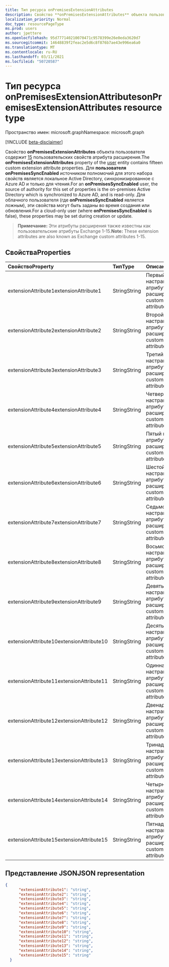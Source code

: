 ```yaml
---
title: Тип ресурса onPremisesExtensionAttributes
description: Свойство **onPremisesExtensionAttributes** объекта пользователя содержит 15 пользовательских свойств атрибута расширения.
localization_priority: Normal
doc_type: resourcePageType
ms.prod: users
author: jpettere
ms.openlocfilehash: 95d777140210070471c9578399e26e0eda3620d7
ms.sourcegitcommit: 14648839f2feac2e5d6c8f876b7ae43e996ea6a0
ms.translationtype: MT
ms.contentlocale: ru-RU
ms.lasthandoff: 03/11/2021
ms.locfileid: "50720587"
---
```

# <a name="onpremisesextensionattributes-resource-type"></a><span data-ttu-id="30dee-103">Тип ресурса onPremisesExtensionAttributes</span><span class="sxs-lookup"><span data-stu-id="30dee-103">onPremisesExtensionAttributes resource type</span></span>

<span data-ttu-id="30dee-104">Пространство имен: microsoft.graph</span><span class="sxs-lookup"><span data-stu-id="30dee-104">Namespace: microsoft.graph</span></span>

[!INCLUDE [beta-disclaimer](../../includes/beta-disclaimer.md)]

<span data-ttu-id="30dee-105">Свойство **onPremisesExtensionAttributes** объекта пользователя содержит [15](user.md) пользовательских свойств атрибута расширения.</span><span class="sxs-lookup"><span data-stu-id="30dee-105">The **onPremisesExtensionAttributes** property of the [user](user.md) entity contains fifteen custom extension attribute properties.</span></span> <span data-ttu-id="30dee-106">Для **пользователя onPremisesSyncEnabled** источником полномочий для этого набора свойств является локальное Active Directory, синхронизированное с Azure AD и только для чтения.</span><span class="sxs-lookup"><span data-stu-id="30dee-106">For an **onPremisesSyncEnabled** user, the source of authority for this set of properties is the on-premises Active Directory which is synchronized to Azure AD, and is read-only.</span></span> <span data-ttu-id="30dee-107">Для облачного пользователя (где **onPremisesSyncEnabled** является ложным), эти свойства могут быть заданы во время создания или обновления.</span><span class="sxs-lookup"><span data-stu-id="30dee-107">For a cloud-only user (where **onPremisesSyncEnabled** is false), these properties may be set during creation or update.</span></span>

> <span data-ttu-id="30dee-108">**Примечание:** Эти атрибуты расширения также известны как пользовательские атрибуты Exchange 1-15.</span><span class="sxs-lookup"><span data-stu-id="30dee-108">**Note:** These extension attributes are also known as Exchange custom attributes 1-15.</span></span>


## <a name="properties"></a><span data-ttu-id="30dee-109">Свойства</span><span class="sxs-lookup"><span data-stu-id="30dee-109">Properties</span></span>
| <span data-ttu-id="30dee-110">Свойство</span><span class="sxs-lookup"><span data-stu-id="30dee-110">Property</span></span>     | <span data-ttu-id="30dee-111">Тип</span><span class="sxs-lookup"><span data-stu-id="30dee-111">Type</span></span>   |<span data-ttu-id="30dee-112">Описание</span><span class="sxs-lookup"><span data-stu-id="30dee-112">Description</span></span>|
|:---------------|:--------|:----------|
|<span data-ttu-id="30dee-113">extensionAttribute1</span><span class="sxs-lookup"><span data-stu-id="30dee-113">extensionAttribute1</span></span>|<span data-ttu-id="30dee-114">String</span><span class="sxs-lookup"><span data-stu-id="30dee-114">String</span></span>| <span data-ttu-id="30dee-115">Первый настраиваемый атрибут расширения.</span><span class="sxs-lookup"><span data-stu-id="30dee-115">First customizable extension attribute.</span></span> |
|<span data-ttu-id="30dee-116">extensionAttribute2</span><span class="sxs-lookup"><span data-stu-id="30dee-116">extensionAttribute2</span></span>|<span data-ttu-id="30dee-117">String</span><span class="sxs-lookup"><span data-stu-id="30dee-117">String</span></span>| <span data-ttu-id="30dee-118">Второй настраиваемый атрибут расширения.</span><span class="sxs-lookup"><span data-stu-id="30dee-118">Second customizable extension attribute.</span></span> |
|<span data-ttu-id="30dee-119">extensionAttribute3</span><span class="sxs-lookup"><span data-stu-id="30dee-119">extensionAttribute3</span></span>|<span data-ttu-id="30dee-120">String</span><span class="sxs-lookup"><span data-stu-id="30dee-120">String</span></span>| <span data-ttu-id="30dee-121">Третий настраиваемый атрибут расширения.</span><span class="sxs-lookup"><span data-stu-id="30dee-121">Third customizable extension attribute.</span></span> |
|<span data-ttu-id="30dee-122">extensionAttribute4</span><span class="sxs-lookup"><span data-stu-id="30dee-122">extensionAttribute4</span></span>|<span data-ttu-id="30dee-123">String</span><span class="sxs-lookup"><span data-stu-id="30dee-123">String</span></span>| <span data-ttu-id="30dee-124">Четвертый настраиваемый атрибут расширения.</span><span class="sxs-lookup"><span data-stu-id="30dee-124">Fourth customizable extension attribute.</span></span> |
|<span data-ttu-id="30dee-125">extensionAttribute5</span><span class="sxs-lookup"><span data-stu-id="30dee-125">extensionAttribute5</span></span>|<span data-ttu-id="30dee-126">String</span><span class="sxs-lookup"><span data-stu-id="30dee-126">String</span></span>| <span data-ttu-id="30dee-127">Пятый настраиваемый атрибут расширения.</span><span class="sxs-lookup"><span data-stu-id="30dee-127">Fifth customizable extension attribute.</span></span> |
|<span data-ttu-id="30dee-128">extensionAttribute6</span><span class="sxs-lookup"><span data-stu-id="30dee-128">extensionAttribute6</span></span>|<span data-ttu-id="30dee-129">String</span><span class="sxs-lookup"><span data-stu-id="30dee-129">String</span></span>| <span data-ttu-id="30dee-130">Шестой настраиваемый атрибут расширения.</span><span class="sxs-lookup"><span data-stu-id="30dee-130">Sixth customizable extension attribute.</span></span> |
|<span data-ttu-id="30dee-131">extensionAttribute7</span><span class="sxs-lookup"><span data-stu-id="30dee-131">extensionAttribute7</span></span>|<span data-ttu-id="30dee-132">String</span><span class="sxs-lookup"><span data-stu-id="30dee-132">String</span></span>| <span data-ttu-id="30dee-133">Седьмой настраиваемый атрибут расширения.</span><span class="sxs-lookup"><span data-stu-id="30dee-133">Seventh customizable extension attribute.</span></span> |
|<span data-ttu-id="30dee-134">extensionAttribute8</span><span class="sxs-lookup"><span data-stu-id="30dee-134">extensionAttribute8</span></span>|<span data-ttu-id="30dee-135">String</span><span class="sxs-lookup"><span data-stu-id="30dee-135">String</span></span>| <span data-ttu-id="30dee-136">Восьмой настраиваемый атрибут расширения.</span><span class="sxs-lookup"><span data-stu-id="30dee-136">Eighth customizable extension attribute.</span></span> |
|<span data-ttu-id="30dee-137">extensionAttribute9</span><span class="sxs-lookup"><span data-stu-id="30dee-137">extensionAttribute9</span></span>|<span data-ttu-id="30dee-138">String</span><span class="sxs-lookup"><span data-stu-id="30dee-138">String</span></span>| <span data-ttu-id="30dee-139">Девятый настраиваемый атрибут расширения.</span><span class="sxs-lookup"><span data-stu-id="30dee-139">Ninth customizable extension attribute.</span></span> |
|<span data-ttu-id="30dee-140">extensionAttribute10</span><span class="sxs-lookup"><span data-stu-id="30dee-140">extensionAttribute10</span></span>|<span data-ttu-id="30dee-141">String</span><span class="sxs-lookup"><span data-stu-id="30dee-141">String</span></span>| <span data-ttu-id="30dee-142">Десятый настраиваемый атрибут расширения.</span><span class="sxs-lookup"><span data-stu-id="30dee-142">Tenth customizable extension attribute.</span></span> |
|<span data-ttu-id="30dee-143">extensionAttribute11</span><span class="sxs-lookup"><span data-stu-id="30dee-143">extensionAttribute11</span></span>|<span data-ttu-id="30dee-144">String</span><span class="sxs-lookup"><span data-stu-id="30dee-144">String</span></span>| <span data-ttu-id="30dee-145">Одиннадцатый настраиваемый атрибут расширения.</span><span class="sxs-lookup"><span data-stu-id="30dee-145">Eleventh customizable extension attribute.</span></span> |
|<span data-ttu-id="30dee-146">extensionAttribute12</span><span class="sxs-lookup"><span data-stu-id="30dee-146">extensionAttribute12</span></span>|<span data-ttu-id="30dee-147">String</span><span class="sxs-lookup"><span data-stu-id="30dee-147">String</span></span>| <span data-ttu-id="30dee-148">Двенадцатый настраиваемый атрибут расширения.</span><span class="sxs-lookup"><span data-stu-id="30dee-148">Twelfth customizable extension attribute.</span></span> |
|<span data-ttu-id="30dee-149">extensionAttribute13</span><span class="sxs-lookup"><span data-stu-id="30dee-149">extensionAttribute13</span></span>|<span data-ttu-id="30dee-150">String</span><span class="sxs-lookup"><span data-stu-id="30dee-150">String</span></span>| <span data-ttu-id="30dee-151">Тринадцатый настраиваемый атрибут расширения.</span><span class="sxs-lookup"><span data-stu-id="30dee-151">Thirteenth customizable extension attribute.</span></span> |
|<span data-ttu-id="30dee-152">extensionAttribute14</span><span class="sxs-lookup"><span data-stu-id="30dee-152">extensionAttribute14</span></span>|<span data-ttu-id="30dee-153">String</span><span class="sxs-lookup"><span data-stu-id="30dee-153">String</span></span>| <span data-ttu-id="30dee-154">Четырнадцатый настраиваемый атрибут расширения.</span><span class="sxs-lookup"><span data-stu-id="30dee-154">Fourteenth customizable extension attribute.</span></span> |
|<span data-ttu-id="30dee-155">extensionAttribute15</span><span class="sxs-lookup"><span data-stu-id="30dee-155">extensionAttribute15</span></span>|<span data-ttu-id="30dee-156">String</span><span class="sxs-lookup"><span data-stu-id="30dee-156">String</span></span>| <span data-ttu-id="30dee-157">Пятнадцатый настраиваемый атрибут расширения.</span><span class="sxs-lookup"><span data-stu-id="30dee-157">Fifteenth customizable extension attribute.</span></span> |

## <a name="json-representation"></a><span data-ttu-id="30dee-158">Представление JSON</span><span class="sxs-lookup"><span data-stu-id="30dee-158">JSON representation</span></span>

<!-- {
  "blockType": "resource",
  "optionalProperties": [

  ],
  "@odata.type": "microsoft.graph.onPremisesExtensionAttributes"
}-->


```json
{
      "extensionAttribute1": "string",
      "extensionAttribute2": "string",
      "extensionAttribute3": "string",
      "extensionAttribute4": "string",
      "extensionAttribute5": "string",
      "extensionAttribute6": "string",
      "extensionAttribute7": "string",
      "extensionAttribute8": "string",
      "extensionAttribute9": "string",
      "extensionAttribute10": "string",
      "extensionAttribute11": "string",
      "extensionAttribute12": "string",
      "extensionAttribute13": "string",
      "extensionAttribute14": "string",
      "extensionAttribute15": "string"
  }

```


<!-- uuid: 8fcb5dbc-d5aa-4681-8e31-b001d5168d79
2015-10-25 14:57:30 UTC -->
<!--
{
  "type": "#page.annotation",
  "description": "onPremisesExtensionAttributes resource",
  "keywords": "",
  "section": "documentation",
  "tocPath": "",
  "suppressions": []
}
-->


